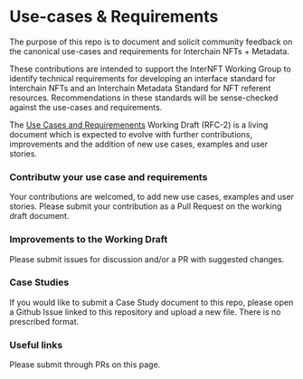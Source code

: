 # Use-cases & Requirements
The purpose of this repo is to document and solicit community feedback on the canonical use-cases and requirements for Interchain NFTs + Metadata.

These contributions are intended to support the InterNFT Working Group to identify technical requirements for developing an interface standard for Interchain NFTs and an Interchain Metadata Standard for NFT referent resources. Recommendations in these standards will be sense-checked against the use-cases and requirements.

The [Use Cases and Requiremenents](https://github.com/interNFT/use-cases/blob/main/use-cases-working-draft.md) Working Draft (RFC-2) is a living document which is expected to evolve with further contributions, improvements and the addition of new use cases, examples and user stories.

### Contributw your use case and requirements
Your contributions are welcomed, to add new use cases, examples and user stories. Please submit your contribution as a Pull Request on the working draft document.

### Improvements to the Working Draft
Please submit issues for discussion and/or a PR with suggested changes.

### Case Studies
If you would like to submit a Case Study document to this repo, please open a Github Issue linked to this repository and upload a new file. There is no prescribed format.

### Useful links

Please submit through PRs on this page.
